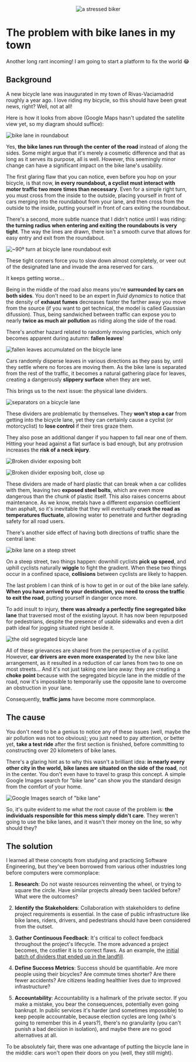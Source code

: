 <p align="center">
  <img src="./biker.jpeg" alt="a stressed biker"/>
</p>

# The problem with bike lanes in my town

Another long rant incoming! I am going to start a platform to fix the world 😂

## Background

A new bicycle lane was inaugurated in my town of Rivas-Vaciamadrid roughly a year ago. I love riding my bicycle, so this should have been great news, right? Well, not at all!

Here is how it looks from above (Google Maps hasn't updated the satellite view yet, so my diagram should suffice):

![bike lane in roundabout](bike_lane_in_roundabout.png)

Yes, **the bike lanes run through the center of the road** instead of along the sides. Some might argue that it's merely a cosmetic difference and that as long as it serves its purpose, all is well. However, this seemingly minor change can have a significant impact on the bike lane's usability.

The first glaring flaw that you can notice, even before you hop on your bicycle, is that now, **in every roundabout, a cyclist must interact with motor traffic two more times than necessary**. Even for a simple right turn, you must cross from the inside to the outside, placing yourself in front of cars merging into the roundabout from your lane, and then cross from the outside to the inside, putting yourself in front of cars exiting the roundabout.

There's a second, more subtle nuance that I didn't notice until I was riding: **the turning radius when entering and exiting the roundabouts is very tight**. The way the lines are drawn, there isn't a smooth curve that allows for easy entry and exit from the roundabout.

![~90º turn at bicycle lane roundabout exit](roundabout_exit_corner.jpeg)

These tight corners force you to slow down almost completely, or veer out of the designated lane and invade the area reserved for cars.

It keeps getting worse...

Being in the middle of the road also means you're **surrounded by cars on both sides**. You don't need to be an expert in *fluid dynamics* to notice that the density of **exhaust fumes** decreases faster the farther away you move from the source (if you want to get technical, the model is called Gaussian difussion). Thus, being sandwiched between traffic can expose you to nearly **twice as much air pollution** as riding along the side of the road.

There's another hazard related to randomly moving particles, which only becomes apparent during autumn: **fallen leaves**!

![fallen leaves accumulated on the bicycle lane](fallen_leaves.jpeg)

Cars randomly disperse leaves in various directions as they pass by, until they settle where no forces are moving them. As the bike lane is separated from the rest of the traffic, it becomes a natural gathering place for leaves, creating a dangerously **slippery surface** when they are wet.

This brings us to the next issue: the physical lane dividers.

![separators on a bicycle lane](lane_dividers.png)

These dividers are problematic by themselves. They **won't stop a car** from getting into the bicycle lane, yet they can certainly cause a cyclist (or motorcyclist) to **lose control** if their tires graze them.

They also pose an additional danger if you happen to fall near one of them. Hitting your head against a flat surface is bad enough, but any protrusion increases the **risk of a neck injury**.


![Broken divider exposing bolt](broken_dividers.jpeg)

![Broken divider exposing bolt, close up](broken_diver_close_up.jpeg)

These dividers are made of hard plastic that can break when a car collides with them, leaving two **exposed steel bolts**, which are even more dangerous than the chunk of plastic itself. This also raises concerns about maintenance. As we know, metals have a different expansion coefficient than asphalt, so it's inevitable that they will eventually **crack the road as temperatures fluctuate**, allowing water to penetrate and further degrading safety for all road users.

There's another side effect of having both directions of traffic share the central lane:

![bike lane on a steep street](steep_street.jpeg)

On a steep street, two things happen: downhill cyclists **pick up speed**, and uphill cyclists naturally **wiggle** to fight the gradient. When these two things occur in a confined space, **collisions** between cyclists are likely to happen.

The last problem I can think of is how to get in or out of the bike lane safely. **When you have arrived to your destination, you need to cross the traffic to exit the road**, putting yourself in danger once more.

To add insult to injury, **there was already a perfectly fine segregated bike lane** that traversed most of the existing layout. It has now been repurposed for pedestrians, despite the presence of usable sidewalks and even a dirt path ideal for jogging situated right beside it.

![the old segregated bicycle lane](old_bike_lane.jpeg)

All of these grievances are shared from the perspective of a *cyclist*. However, **car drivers are even more exasperated** by the new bike lane arrangement, as it resulted in a reduction of car lanes from two to one on most streets... And it's not just taking one lane away: they are creating a **choke point** because with the segregated bicycle lane in the middle of the road, now it's impossible to temporarily use the opposite lane to overcome an obstruction in your lane.

Consequently, **traffic jams** have become more commonplace.

## The cause

You don't need to be a genius to notice any of these issues (well, maybe the air pollution was not too obvious); you just need to pay attention, or better yet, **take a test ride** after the first section is finished, before committing to constructing over 20 kilometers of bike lanes.

There's a glaring hint as to why this wasn't a brilliant idea: **in nearly every other city in the world, bike lanes are situated on the side of the road**, not in the center. You don't even have to travel to grasp this concept. A simple Google Images search for "bike lane" can show you the standard design from the comfort of your home.

![Google Images search of "bike lane"](google_images_search.png)

So, it's quite evident to me what the root cause of the problem is: **the individuals responsible for this mess simply didn't care**. They weren't going to use the bike lanes, and it wasn't their money on the line, so why should they?

## The solution

I learned all these concepts from studying and practicing Software Engineering, but they've been borrowed from various other industries long before computers were commonplace:

1. **Research**: Do not waste resources reinventing the wheel, or trying to square the circle. Have similar projects already been tackled before? What were the outcomes?

1. **Identify the Stakeholders**: Collaboration with stakeholders to define project requirements is essential. In the case of public infrastructure like bike lanes, riders, drivers, and pedestrians should have been considered from the outset.

1. **Gather Continuous Feedback**: It's critical to collect feedback throughout the project's lifecycle. The more advanced a project becomes, the costlier it is to correct flaws. As an example, the [initial batch of dividers that ended up in the landfill](https://www.diarioderivas.es/bolardos-carril-bici-rivas/).

1. **Define Success Metrics**: Success should be quantifiable. Are more people using their bicycles? Are commute times shorter? Are there fewer accidents? Are citizens leading healthier lives due to improved infrastructure?

1. **Accountability**: Accountability is a hallmark of the private sector. If you make a mistake, you bear the consequences, potentially even going bankrupt. In public services it's harder (and sometimes impossible) to keep people accountable, because election cycles are long (who's going to remember this in 4 years?), there's no granularity (you can't punish a bad decision in isolation), and maybe there are no good alternatives at all.

To be absolutely fair, there was one advantage of putting the bicycle lane in the middle: cars won't open their doors on you (well, they still might).
